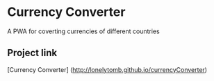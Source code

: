 # Currency Converter
A PWA for coverting currencies of different countries

## Project link
[Currency Converter] (http://lonelytomb.github.io/currencyConverter)